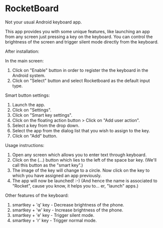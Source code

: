 # RocketBoard
Not your usual Android keyboard app.

This app provides you with some unique features, like launching an app from any screen just pressing a key on the keyboard.
You can control the brightness of the screen and trigger silent mode directly from the keyboard.

After installation:

In the main screen:
1. Click on "Enable" button in order to register the the keyboard in the Android system. 
2. Click on "Select" button and select Rocketboard as the default input type.

Smart button settings:

1. Launch the app.
2. Click on "Settings".
3. Click on "Smart key settings".
4. Click on the floating action button > Click on "Add user action".
5. Select a key from the drop down.
6. Select the app from the dialog list that you wish to assign to the key.
6. Click on "Add" button.


Usage instructions:

1. Open any screen which allows you to enter text through keyboard.
2. Click on the (...) button which lies to the left of the space bar key. (We'll call this button as the "smart key".)
3. The image of the key will change to a circle. Now click on the key to which you have assigned an app previously.
4. The app will now be launched! :-) (And hence the name is associated to "Rocket", cause you know, it helps you to... er, "launch" apps.)

Other features of the keyboard:
1. smartkey + 'q' key - Decrease brightness of the phone.
2. smartkey + 'w' key - Increase brightness of the phone.
3. smartkey + 'e' key - Trigger silent mode.
4. smartkey + 'r' key - Trigger normal mode.

